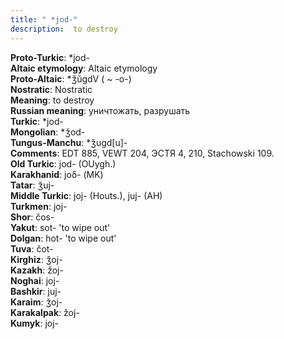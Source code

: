 ```yaml
---
title: " *jod-"
description:  to destroy
---
```


<strong>Proto-Turkic</strong>:  *jod-<br>
<strong>Altaic etymology</strong>:  Altaic etymology<br>
<strong> Proto-Altaic</strong>:  *ǯŭgdV ( ~ -o-)<br>
<strong>Nostratic</strong>:  Nostratic<br>
<strong>Meaning</strong>:  to destroy<br>
<strong>Russian meaning</strong>:  уничтожать, разрушать<br>
<strong>Turkic</strong>:  *jod-<br>
<strong>Mongolian</strong>:  *ǯod-<br>
<strong>Tungus-Manchu</strong>:  *ǯugd[u]-<br>
<strong>Comments</strong>:  EDT 885, VEWT 204, ЭСТЯ 4, 210, Stachowski 109.<br>
<strong>Old Turkic</strong>:  jod- (OUygh.)<br>
<strong>Karakhanid</strong>:  joδ- (MK)<br>
<strong>Tatar</strong>:  ǯuj-<br>
<strong>Middle Turkic</strong>:  joj- (Houts.), juj- (AH)<br>
<strong>Turkmen</strong>:  joj-<br>
<strong>Shor</strong>:  čos-<br>
<strong>Yakut</strong>:  sot- 'to wipe out'<br>
<strong>Dolgan</strong>:  hot- 'to wipe out'<br>
<strong>Tuva</strong>:  čot-<br>
<strong>Kirghiz</strong>:  ǯoj-<br>
<strong>Kazakh</strong>:  žoj-<br>
<strong>Noghai</strong>:  joj-<br>
<strong>Bashkir</strong>:  juj-<br>
<strong>Karaim</strong>:  ǯoj-<br>
<strong>Karakalpak</strong>:  žoj-<br>
<strong>Kumyk</strong>:  joj-<br>


